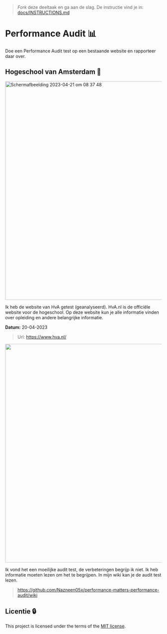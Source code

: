 > _Fork_ deze deeltaak en ga aan de slag. De instructie vind je in: [docs/INSTRUCTIONS.md](docs/INSTRUCTIONS.md)

# Performance Audit 📊

Doe een Performance Audit test op een bestaande website en rapporteer daar over.

## Hogeschool van Amsterdam 🏫

<img width="700" alt="Scherm­afbeelding 2023-04-21 om 08 37 48" src="https://user-images.githubusercontent.com/112861261/233565581-23603c3d-59ef-4c87-b4c0-659cd3554011.png">


Ik heb de website van HvA getest (geanalyseerd). HvA.nl is de officiële website voor de hogeschool. Op deze website kun je alle informatie vinden over opleiding en andere belangrijke informatie. 

 <strong>Datum:</strong> 20-04-2023
 
>  Url: https://www.hva.nl/

<img src="https://user-images.githubusercontent.com/112861261/233565778-92ea8799-0c13-49f0-b901-bc5224ec7e6e.png" width="700">


Ik vond het een moeilijke audit test, de verbeteringen begrijp ik niet. Ik heb informatie moeten lezen om het te begrijpen. In mijn wiki kan je de audit test lezen.

> https://github.com/Nazneen05x/performance-matters-performance-audit/wiki

## Licentie 🔒

This project is licensed under the terms of the [MIT license](./LICENSE).
